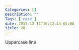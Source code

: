 ```yaml
---
Categories: []
Description: ""
Tags: ['case']
date: 2015-12-11T16:12:14-05:00
title: VU
---
```


Uppercase line
